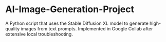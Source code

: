 # AI-Image-Generation-Project
A Python script that uses the Stable Diffusion XL model to generate high-quality images from text prompts. Implemented in Google Collab after extensive local troubleshooting.
